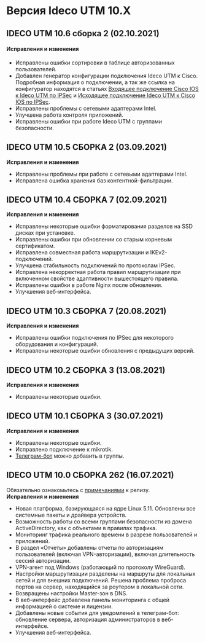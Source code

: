 # Версия Ideco UTM 10.X

## IDECO UTM 10.6 сборка 2 (02.10.2021)

#### Исправления и изменения

* Исправлены ошибки сортировки в таблице авторизованных пользователей.
* Добавлен генератор конфигурации подключения Ideco UTM к Cisco. Подробная информация о подключении, а так же ссылка на конфигуратор находятся в статьях [Входящее подключение Cisco IOS к Ideco UTM по IPSec](https://github.com/ideco-team/docsUTM/blob/v12/settings/services/vpn-tunnel-protocols/site-to-site/connect-cisco-to-utm-via-ipsec.md) и [Исходящее подключение Ideco UTM к Cisco IOS по IPSec](https://github.com/ideco-team/docsUTM/blob/v12/settings/services/vpn-tunnel-protocols/site-to-site/connect-utm-to-cisco-via-ipsec.md).
* Исправлены проблемы с сетевыми адаптерами Intel.
* Улучшена работа контроля приложений.
* Исправлены ошибки при работе Ideco UTM с группами безопасности.

## **IDECO UTM 10.5 СБОРКА 2 (03.09.2021)**

**Исправления и изменения**

* Исправлены проблемы при работе с сетевыми адаптерами Intel.
* Исправлена ошибка хранения баз контентной-фильтрации.

## **IDECO UTM 10.4 СБОРКА 7 (02.09.2021)**

**Исправления и изменения**

* Исправлены некоторые ошибки форматирования разделов на SSD дисках при установке.
* Исправлены ошибки при обновлении со старым корневым сертификатом.
* Исправлена совместная работа маршрутизации и IKEv2-подключений.
* Улучшена стабильность подключений по протоколам IPSec.
* Исправлена некорректная работа правил маршрутизации при включенном свойстве адаптивности вышестоящего правила.
* Исправлены ошибки в работе Nginx после обновления.
* Улучшения веб-интерфейса.

## **IDECO UTM 10.3 СБОРКА 7 (20.08.2021)**

**Исправления и изменения**

* Исправлены ошибки подключения по IPSec для некоторого оборудования и конфигураций.
* Исправлены некоторые ошибки обновления с предыдущих версий.

## **IDECO UTM 10.2 СБОРКА 3 (13.08.2021)**

**Исправления и изменения**

* Исправлены некоторые ошибки.

## **IDECO UTM 10.1 СБОРКА 3 (30.07.2021)**

**Исправления и изменения**

* Исправлены некоторые ошибки.
* Исправлено подключение к mikrotik.
* [Телеграм-бот](https://t.me/ideco\_monitor\_bot) можно добавить в группы.

## **IDECO UTM 10.0 СБОРКА 262 (16.07.2021)**

Обязательно ознакомьтесь с [примечаниями](https://disk.yandex.ru/i/KkSTSeKlbTORcQ) к релизу.\
**Исправления и изменения**

* Новая платформа, базирующаяся на ядре Linux 5.11. Обновлены все системные пакеты и драйвера устройств.
* Возможность работы со всеми группами безопасности из домена ActiveDirectory, как с объектами в правилах трафика.
* Мониторинг трафика реального времени в разрезе пользователей и приложений.
* В раздел «Отчеты» добавлены отчеты по авторизациям пользователей (включая VPN-авторизации), включая длительность сессий авторизации.
* VPN-агент под Windows (работающий по протоколу WireGuard).
* Настройки маршрутизации разделены на маршруты для локальных сетей и для внешних подключений. Решена проблема проброса портов на сервер, находящийся за роутером в локальной сети.
* Возвращены настройки Master-зон в DNS.
* В веб-интерфейс добавлена панель мониторинга с общей информацией о системе и лицензии.
* Добавлены новые события для уведомлений в телеграм-бот: обновление сервера, авторизация администраторов в веб-интерфейсе.
* Улучшения веб-интерфейса.

